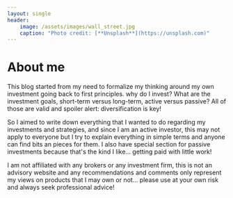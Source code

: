 ```yaml
---
layout: single
header:
    image: /assets/images/wall_street.jpg
    caption: "Photo credit: [**Unsplash**](https://unsplash.com)"
---
```


# About me

This blog started from my need to formalize my thinking around my own investment going back to first principles.
why do I invest? What are the investment goals, short-term versus long-term, active versus passive?
All of those are valid and spoiler alert: diversification is key!


So I aimed to write down everything that I wanted to do regarding my investments and strategies, and since I am an active investor, this may not apply to everyone but I try to explain everything in simple terms and anyone can find bits an pieces for them.
I also have special section for passive investments because that's the kind I like... getting paid with little work!


I am not affiliated with any brokers or any investment firm, this is not an advisory website and any recommendations and comments only represent my views on products that I may own or not... please use at your own risk and always seek professional advice!
